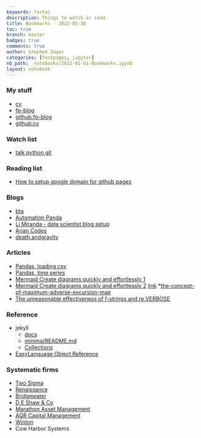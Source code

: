 ```yaml
---
keywords: fastai
description: Things to watch or read.
title: Bookmarks - 2022-05-30
toc: true
branch: master
badges: true
comments: true
author: Stephen Zagar
categories: [fastpages, jupyter]
nb_path: _notebooks/2022-01-01-Bookmarks.ipynb
layout: notebook
---
```


<!--
#################################################
### THIS FILE WAS AUTOGENERATED! DO NOT EDIT! ###
#################################################
# file to edit: _notebooks/2022-01-01-Bookmarks.ipynb
-->

<div class="container" id="notebook-container">
        
<div class="cell border-box-sizing text_cell rendered"><div class="inner_cell">
<div class="text_cell_render border-box-sizing rendered_html">
<h3 id="My-stuff">My stuff<a class="anchor-link" href="#My-stuff"> </a></h3><ul>
<li><a href="https://szagar.github.io/cv/">cv</a></li>
<li><a href="https://szagar.github.io/fp-blog/">fp-blog</a></li>
<li><a href="https://github.com/szagar/fp-blog/">github:fp-blog</a></li>
<li><a href="https://github.com/szagar/cv/">github:cv</a></li>
</ul>

</div>
</div>
</div>
<div class="cell border-box-sizing text_cell rendered"><div class="inner_cell">
<div class="text_cell_render border-box-sizing rendered_html">
<h3 id="Watch-list">Watch list<a class="anchor-link" href="#Watch-list"> </a></h3><ul>
<li><a href="https://www.youtube.com/watch?v=7sxUu-tYcIA">talk python git</a></li>
</ul>

</div>
</div>
</div>
<div class="cell border-box-sizing text_cell rendered"><div class="inner_cell">
<div class="text_cell_render border-box-sizing rendered_html">
<h3 id="Reading-list">Reading list<a class="anchor-link" href="#Reading-list"> </a></h3><ul>
<li><a href="https://dev.to/trentyang/how-to-setup-google-domain-for-github-pages-1p58">How to setup google domain for github pages</a></li>
</ul>

</div>
</div>
</div>
<div class="cell border-box-sizing text_cell rendered"><div class="inner_cell">
<div class="text_cell_render border-box-sizing rendered_html">
<h3 id="Blogs">Blogs<a class="anchor-link" href="#Blogs"> </a></h3><ul>
<li><a href="https://community.bettertraderacademy.com/home">bta</a></li>
<li><a href="https://automationpanda.com/">Automation Panda</a></li>
<li><a href="https://ljvmiranda921.github.io/notebook/2021/10/08/developing-on-windows/">Lj Miranda - data scientist blog setup</a></li>
<li><a href="https://www.youtube.com/c/ArjanCodes">Arjan Codes</a></li>
<li><a href="https://death.andgravity.com/">death.andgravity</a></li>
</ul>

</div>
</div>
</div>
<div class="cell border-box-sizing text_cell rendered"><div class="inner_cell">
<div class="text_cell_render border-box-sizing rendered_html">
<h3 id="Articles">Articles<a class="anchor-link" href="#Articles"> </a></h3><ul>
<li><a href="https://towardsdatascience.com/all-the-pandas-read-csv-you-should-know-to-speed-up-your-data-analysis-1e16fe1039f3">Pandas, loading csv</a></li>
<li><a href="https://adriangcoder.medium.com/pandas-tricks-and-tips-a7b87c3748ea">Pandas, time series</a></li>
<li><a href="pdfs/mermaid_create_diagrams_quickly_and_effortlessly.pdf">Mermaid Create diagrams quickly and effortlessly 1</a></li>
<li><a href="https://szagar.github.io/fp-blog/assets/pdfs/mermaid_create_diagrams_quickly_and_effortlessly.pdf">Mermaid Create diagrams quickly and effortlessly 2</a>    <a href="https://towardsdatascience.com/mermaid-create-diagrams-quickly-and-effortlessly-d236e23d6d58">link</a>
*<a href="https://www.dothefinancial.info/trading-systems/the-concept-of-maximum-adverse-excursion-mae.html">the-concept-of-maximum-adverse-excursion-mae</a></li>
<li><a href="https://death.andgravity.com/f-re">The unreasonable effectiveness of f‍-‍strings and re.VERBOSE</a></li>
</ul>

</div>
</div>
</div>
<div class="cell border-box-sizing text_cell rendered"><div class="inner_cell">
<div class="text_cell_render border-box-sizing rendered_html">
<h3 id="Reference">Reference<a class="anchor-link" href="#Reference"> </a></h3><ul>
<li>jekyll<ul>
<li><a href="https://jekyllrb.com/docs/">docs</a></li>
<li><a href="https://github.com/jekyll/minima/blob/master/README.md">minima/README.md</a></li>
<li><a href="https://jekyllrb.com/docs/collections/">Collections</a></li>
</ul>
</li>
<li><a href="https://help.tradestation.com/10_00/eng/tsdevhelp/elobject/default/easylanguage_object_reference.htm">EasyLanguage Object Reference</a></li>
</ul>

</div>
</div>
</div>
<div class="cell border-box-sizing text_cell rendered"><div class="inner_cell">
<div class="text_cell_render border-box-sizing rendered_html">
<h3 id="Systematic-firms">Systematic firms<a class="anchor-link" href="#Systematic-firms"> </a></h3><ul>
<li><a href="https://www.twosigma.com/">Two Sigma</a></li>
<li><a href="https://www.rentec.com/">Renaissance</a></li>
<li><a href="https://www.bridgewater.com/">Bridgewater</a></li>
<li><a href="https://www.deshaw.com/">D E Shaw &amp; Co</a></li>
<li><a href="https://marathonfund.com/">Marathon Asset Management</a></li>
<li><a href="https://www.aqr.com/">AQR Capital Management</a></li>
<li><a href="https://www.winton.com/">Winton</a></li>
<li>Cow Harbor Systems</li>
</ul>

</div>
</div>
</div>
</div>
 


